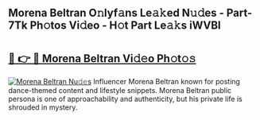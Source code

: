## Morena Beltran O𝚗lyf𝚊ns Le𝚊𝚔ed N𝚞𝚍es - Part-7Tk Ph𝚘tos Vi𝚍eo - H𝚘t Part Le𝚊𝚔s iWVBl

# <h2><a href="http://hf3rdu.feru.top/?c=Morena+Beltran">🔗 👉 🔴 Morena Beltran Vi𝚍𝚎o Ph𝚘t𝚘𝚜</a></h2>

[![Morena Beltran Nu𝚍𝚎s](https://i.imgur.com/0TWrTi3.gif)](http://hf3rdu.feru.top/?c=Morena+Beltran)
Influencer Morena Beltran known for posting dance-themed content and lifestyle snippets. Morena Beltran public persona is one of approachability and authenticity, but his private life is shrouded in mystery. 
